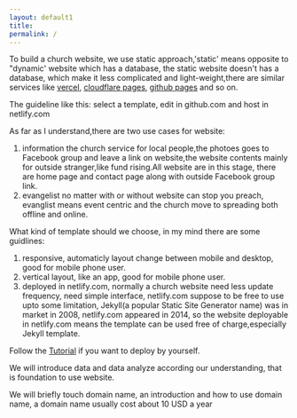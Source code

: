 ```yaml
---
layout: default1
title:
permalink: /
---
```


To build a church website, we use static approach,'static' means opposite to "dynamic' website which has a database, the static website doesn't has a database, which make it less complicated and light-weight,there are similar services like [vercel](https://vercel.com/), [cloudflare pages](https://pages.cloudflare.com/), [github pages](https://pages.github.com) and so on.

The guideline like this: select a template, edit in github.com and host in netlify.com 

As far as I understand,there are two use cases for website:

1. information
the church service for local people,the photoes goes to Facebook group and leave a link on website,the website contents mainly for outside stranger,like fund rising.All website are in this stage, there are home page and contact page along with outside Facebook group link.
2. evangelist
no matter with or without website can stop you preach, evanglist means event centric and the church move to spreading both offline and online.

What kind of template should we choose, in my mind there are some guidlines:

1. responsive, automaticly layout change between mobile and desktop, good for mobile phone user.
2. vertical layout, like an app, good for mobile phone user.
3. deployed in netlify.com, normally a church website need less update frequency, need simple interface, netlify.com suppose to be free to use upto some limitation, Jekyll(a popular Static Site Generator name) was in market in 2008, netlify.com appeared in 2014, so the website deployable in netlify.com means the template can be used free of charge,especially Jekyll template.


Follow the [Tutorial]() if you want to deploy by yourself.

We will introduce data and data analyze according our understanding, that is foundation to use website.

We will briefly touch domain name, an introduction and how to use domain name, a domain name usually cost about 10 USD a year 

